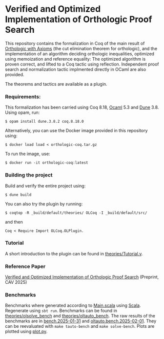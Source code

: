 # Verified and Optimized Implementation of Orthologic Proof Search
This repository contains the formalization in Coq of the main result of [Orthologic with Axioms](https://infoscience.epfl.ch/entities/publication/0bf03832-b873-44e1-8286-4301ecc42709) (the cut elimination theorem for orthologic), and the implementation of an algorithm deciding orthologic inequalities, optimized using memoization and reference equality: The optimized algorithm is proven correct, and lifted to a Coq tactic using reflection. Independent proof search and normalization tactic implmented directly in OCaml are also provided.

The theorems and tactics are available as a plugin.

### Requirements:
This formalization has been carried using Coq 8.18, [Ocaml](https://ocaml.org/docs/installing-ocaml) 5.3 and [Dune](https://dune.build/install) 3.8. Using opam, run:
```shell
$ opam install dune.3.8.2 coq.8.18.0
```
Alternatively, you can use the Docker image provided in this repository using:
```shell
$ docker load load < orthologic-coq.tar.gz
```
To run the image, use:
```shell
$ docker run -it orthologic-coq:latest
```

### Building the project
Build and verify the entire project using:

```shell
$ dune build
```
You can also try the plugin by running:
```shell
$ coqtop -R _build/default/theories/ OLCoq -I _build/default/src/
```
and then
```coq
Coq < Require Import OLCoq.OLPlugin.
```


### Tutorial
A short introduction to the plugin can be found in [theories/Tutorial.v](theories/Tutorial.v). 

### Reference Paper
[Verified and Optimized Implementation of Orthologic Proof Search](https://infoscience.epfl.ch/entities/publication/398b9d7c-1bd9-4570-9c12-7214e12d9caf) (Preprint, CAV 2025)

### Benchmarks
Benchmarks where generated according to [Main.scala](generation/src/main/scala/Main.scala) using [Scala](https://www.scala-lang.org/download/). Regenerate using `sbt run`. Benchmarks can be found in [theories/olsolve_bench](theories/olsolve_bench) and [theories/oltauto_bench](theories/oltauto_bench).
The raw results of the benchmarks are in [bench.2025-01-31](bench.2025-01-31) and [oltauto.bench.2025-02-01](oltauto.bench.2025-02-01). They can be reevaluated with `make tauto-bench` and `make solve-bench`.
Plots are plotted using [plot.py](plot.py).